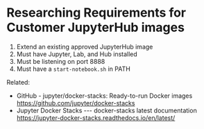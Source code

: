 # Researching Requirements for Customer JupyterHub images

1. Extend an existing approved JupyterHub image
1. Must have Jupyter, Lab, and Hub installed
1. Must be listening on port 8888
1. Must have a `start-notebook.sh` in PATH

Related:

* GitHub - jupyter/docker-stacks: Ready-to-run Docker images
  <https://github.com/jupyter/docker-stacks>
* Jupyter Docker Stacks --- docker-stacks latest documentation  
  <https://jupyter-docker-stacks.readthedocs.io/en/latest/>
